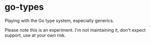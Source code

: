# go-types

Playing with the Go type system, especially generics.

Please note this is an experiment. I'm not maintaining it,
don't expect support, use at your own risk.
